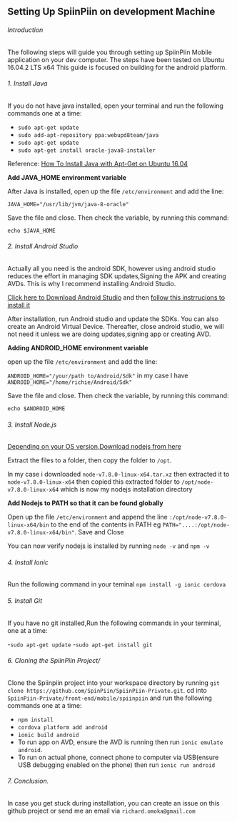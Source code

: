 ## Setting Up SpiinPiin on development Machine
###### Introduction
The following steps will guide you through setting up SpiinPiin Mobile application on your  dev computer.
The steps have been tested on Ubuntu 16.04.2 LTS x64
This guide is focused on building for the android platform.

###### 1. Install Java
If you  do not have java installed, open your terminal and run the following commands one at a time:
- `sudo apt-get update`
- `sudo add-apt-repository ppa:webupd8team/java`
- `sudo apt-get update`
- `sudo apt-get install oracle-java8-installer`

Reference: [How To Install Java with Apt-Get on Ubuntu 16.04](https://www.digitalocean.com/community/tutorials/how-to-install-java-with-apt-get-on-ubuntu-16-04)

**Add JAVA_HOME environment variable**

After Java is installed, open up the file `/etc/environment` and add the line:

`JAVA_HOME="/usr/lib/jvm/java-8-oracle"`

Save the file and close. Then check the variable, by running this command:

`echo $JAVA_HOME`

###### 2. Install Android Studio
Actually all you need is the android SDK, however using android studio reduces the effort in managing SDK updates,Signing the APK and creating AVDs. This is why I recommend installing Android Studio.

[Click here to Download Android Studio](https://developer.android.com/studio/index.html) and then [follow this instrrucions to install it](https://developer.android.com/studio/install.html)

After installation, run Android studio and update the SDKs. You can also create an Android Virtual Device. Thereafter, close android studio, we will not need it unless we are doing updates,signing app or creating AVD.

**Adding ANDROID_HOME environment variable**

open up the file `/etc/environment` and add the line:

`ANDROID_HOME="/your/path to/Android/Sdk"` in my case I have `ANDROID_HOME="/home/richie/Android/Sdk"`

Save the file and close. Then check the variable, by running this command:

`echo $ANDROID_HOME`

###### 3. Install Node.js
[Depending on your OS version,Download nodejs from here ](https://nodejs.org/en/download/current/)

Extract the files to a folder, then copy the folder to `/opt`.

In my case i downloaded `node-v7.8.0-linux-x64.tar.xz` then extracted it to `node-v7.8.0-linux-x64` then copied this extracted folder to `/opt/node-v7.8.0-linux-x64` which is now my nodejs installation directory

**Add Nodejs to PATH so that it can be found globally**

Open up the file `/etc/environment` and append the line `:/opt/node-v7.8.0-linux-x64/bin` to the end of the contents in PATH eg
`PATH="....:/opt/node-v7.8.0-linux-x64/bin"`. Save and Close

You can now verify nodejs is installed by running `node -v` and `npm -v`

###### 4. Install Ionic
Run the following command in your teminal
`npm install -g ionic cordova`

###### 5. Install Git
If you have no git installed,Run the following commands in your terminal, one at a time:

-`sudo apt-get update`
-`sudo apt-get install git`

###### 6. Cloning the SpiinPiin Project/
Clone the Spiinpiin project into your workspace directory by running `git clone https://github.com/SpinPiin/SpiinPiin-Private.git`.
cd into  `SpiinPiin-Private/front-end/mobile/spiinpiin`  and run the following commands one at a time:
- `npm install`
- `cordova platform add android`
- `ionic build android`
- To run app on AVD, ensure the AVD is running then run `ionic emulate android`.
- To run on actual phone, connect phone to computer via USB(ensure USB debugging enabled on the phone) then run `ionic run android`


###### 7. Conclusion.
In case you get stuck during installation, you can create an issue on this github project or send me an email via `richard.omoka@gmail.com`



